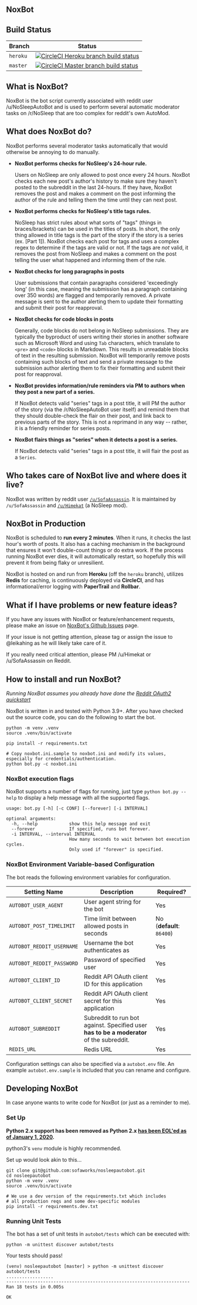 ## NoxBot

## Build Status

| Branch | Status |
|--------|--------|
| `heroku` | [![CircleCI Heroku branch build status](https://circleci.com/gh/sofaworks/nosleepautobot/tree/heroku.svg?style=svg)](https://circleci.com/gh/sofaworks/nosleepautobot/tree/heroku) |
| `master` | [![CircleCI Master branch build status](https://circleci.com/gh/sofaworks/nosleepautobot/tree/master.svg?style=svg)](https://circleci.com/gh/sofaworks/nosleepautobot/tree/master) |

## What is NoxBot?

NoxBot is the bot script currently associated with reddit user /u/NoSleepAutoBot and is used to perform several automatic moderator tasks on /r/NoSleep that are too complex for reddit's own AutoMod.

## What does NoxBot do?

NoxBot performs several moderator tasks automatically that would otherwise be annoying to do manually.

* **NoxBot performs checks for NoSleep's 24-hour rule.**

   Users on NoSleep are only allowed to post once every 24 hours. NoxBot checks each new post's author's history to make sure they haven't posted to the subreddit in the last 24-hours. If they have, NoxBot removes the post and makes a comment on the post informing the author of the rule and telling them the time until they can next post.
* **NoxBot performs checks for NoSleep's title tags rules.**

  NoSleep has strict rules about what sorts of "tags" (things in braces/brackets) can be used in the titles of posts. In short, the only thing allowed in title tags is the part of the story if the story is a series (ex. [Part 1]). NoxBot checks each post for tags and uses a complex regex to determine if the tags are valid or not. If the tags are *not* valid, it removes the post from NoSleep and makes a comment on the post telling the user what happened and informing them of the rule.

* **NoxBot checks for long paragraphs in posts**

  User submissions that contain paragraphs considered 'exceedingly long' (in this case, meaning the submission has a paragraph containing over 350 words) are flagged and temporarily removed. A private message is sent to the author alerting them to update their formatting and submit their post for reapproval.

* **NoxBot checks for code blocks in posts**

  Generally, code blocks do not belong in NoSleep submissions. They are typically the byproduct of users writing their stories in another software such as Microsoft Word and using `Tab` characters, which translate to `<pre>` and `<code>` blocks in Markdown. This results in unreadable blocks of text in the resulting submission. NoxBot will temporarily remove posts containing such blocks of text and send a private message to the submission author alerting them to fix their formatting and submit their post for reapproval.

* **NoxBot provides information/rule reminders via PM to authors when they post a new part of a series.**

  If NoxBot detects valid "series" tags in a post title, it will PM the author of the story (via the /r/NoSleepAutoBot user itself) and remind them that they should double-check the flair on their post, and link back to previous parts of the story. This is not a reprimand in any way -- rather, it is a friendly reminder for series posts.

* **NoxBot flairs things as "series" when it detects a post is a series.**

  If NoxBot detects valid "series" tags in a post title, it will flair the post as a `Series`.

## Who takes care of NoxBot live and where does it live?

NoxBot was written by reddit user [`/u/SofaAssassin`](https://np.reddit.com/u/SofaAssassin). It is maintained by `/u/SofaAssassin` and [`/u/Himekat`](https://np.reddit.com/u/Himekat) (a NoSleep mod).

## NoxBot in Production

NoxBot is scheduled to **run every 2 minutes**. When it runs, it checks the last hour's worth of posts. It also has a caching mechanism in the background that ensures it won't double-count things or do extra work. If the process running NoxBot ever dies, it will automatically restart, so hopefully this will prevent it from being flaky or unresilient.

NoxBot is hosted on and run from **Heroku** (off the `heroku` branch), utilizes **Redis** for caching, is continuously deployed via **CircleCI**, and has informational/error logging with **PaperTrail** and **Rollbar**.

## What if I have problems or new feature ideas?

If you have any issues with NoxBot or feature/enhancement requests, please make an issue on [NoxBot's Github Issues](https://github.com/sofaworks/nosleepautobot/issues) page.

If your issue is not getting attention, please tag or assign the issue to @leikahing as he will likely take care of it.

If you really need critical attention, please PM /u/Himekat or /u/SofaAssassin on Reddit.

## How to install and run NoxBot?
_Running NoxBot assumes you already have done the [Reddit OAuth2 quickstart](https://github.com/reddit/reddit/wiki/OAuth2-Quick-Start-Example)_

NoxBot is written in and tested with Python 3.9+. After you have checked out the source code, you can do the following to start the bot.

```
python -m venv .venv
source .venv/bin/activate

pip install -r requirements.txt

# Copy noxbot.ini.sample to noxbot.ini and modify its values, especially for credentials/authentication.
python bot.py -c noxbot.ini
```

### NoxBot execution flags

NoxBot supports a number of flags for running, just type `python bot.py --help` to display a help message with all the supported flags.

	usage: bot.py [-h] [-c CONF] [--forever] [-i INTERVAL]

	optional arguments:
	  -h, --help            show this help message and exit
	  --forever             If specified, runs bot forever.
	  -i INTERVAL, --interval INTERVAL
	                        How many seconds to wait between bot execution cycles.
	                        Only used if "forever" is specified.

### NoxBot Environment Variable-based Configuration

The bot reads the following environment variables for configuration.

| Setting Name | Description | Required? |
| ------------ | ----------- | --------- |
| `AUTOBOT_USER_AGENT` | User agent string for the bot | Yes |
| `AUTOBOT_POST_TIMELIMIT` | Time limit between allowed posts in seconds | No (**default**: `86400`) |
| `AUTOBOT_REDDIT_USERNAME` | Username the bot authenticates as | Yes |
| `AUTOBOT_REDDIT_PASSWORD` | Password of specified user | Yes |
| `AUTOBOT_CLIENT_ID` | Reddit API OAuth client ID for this application | Yes |
| `AUTOBOT_CLIENT_SECRET` | Reddit API OAuth client secret for this application | Yes |
| `AUTOBOT_SUBREDDIT` | Subreddit to run bot against. Specified user **has to be a moderator** of the subreddit. | Yes |
| `REDIS_URL` | Redis URL | Yes |

Configuration settings can also be specified via a `autobot.env` file. An example `autobot.env.sample` is included that you can rename and configure.

## Developing NoxBot

In case anyone wants to write code for NoxBot (or just as a reminder to me).

### Set Up

**Python 2.x support has been removed as Python 2.x [has been EOL'ed as of January 1, 2020](https://www.python.org/doc/sunset-python-2/).**

python3's `venv` module is highly recommended.

Set up would look akin to this...

```
git clone git@github.com:sofaworks/nosleepautobot.git
cd nosleepautobot
python -m venv .venv
source .venv/bin/activate

# We use a dev version of the requirements.txt which includes
# all production reqs and some dev-specific modules
pip install -r requirements.dev.txt
```

### Running Unit Tests

The bot has a set of unit tests in `autobot/tests` which can be executed with:

```
python -m unittest discover autobot/tests
```

Your tests should pass!

```
(venv) nosleepautobot [master] > python -m unittest discover autobot/tests
..................
----------------------------------------------------------------------
Ran 18 tests in 0.005s

OK
```
